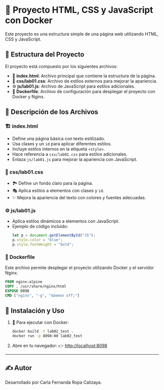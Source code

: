 # 🚀 Proyecto HTML, CSS y JavaScript con Docker

Este proyecto es una estructura simple de una página web utilizando HTML, CSS y JavaScript.

## 📂 Estructura del Proyecto

El proyecto está compuesto por los siguientes archivos:

- 📝 **index.html**: Archivo principal que contiene la estructura de la página.
- 🎨 **css/lab01.css**: Archivo de estilos externos para mejorar la apariencia.
- ⚙️ **js/lab01.js**: Archivo de JavaScript para estilos adicionales.
- 🐳 **Dockerfile**: Archivo de configuración para desplegar el proyecto con Docker y Nginx.

## 📖 Descripción de los Archivos

### 🏗️ index.html

- Define una página básica con texto estilizado.
- Usa clases y un `id` para aplicar diferentes estilos.
- Incluye estilos internos en la etiqueta `<style>`.
- Hace referencia a `css/lab01.css` para estilos adicionales.
- Enlaza `js/lab01.js` para mejorar la apariencia con JavaScript.

### 🎨 css/lab01.css

- 🏞️ Define un fondo claro para la página.
- 🎭 Aplica estilos a elementos con clases y `id`.
- ✨ Mejora la apariencia del texto con colores y fuentes adecuadas.

### ⚙️ js/lab01.js

- Aplica estilos dinámicos a elementos con JavaScript.
- Ejemplo de código incluido:
  ```javascript
  let p = document.getElementById("JS");
  p.style.color = "blue";
  p.style.fontWeight = "bold";
  ```

### 🐳 Dockerfile

Este archivo permite desplegar el proyecto utilizando Docker y el servidor Nginx.

```dockerfile
FROM nginx:alpine
COPY . /usr/share/nginx/html
EXPOSE 8098
CMD ["nginx", "-g", "daemon off;"]
```

## 🔧 Instalación y Uso

1. 🐳 Para ejecutar con Docker:
   ```sh
   docker build -t lab02_test .
   docker run -p 8098:80 lab02_test
   ```
2. Abre en tu navegador:
👉 [http://localhost:8098](http://localhost:8098)
---
## ✍️ Autor

Desarrollado por Carla Fernanda Ropa Calizaya.


